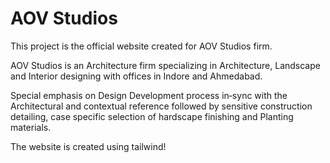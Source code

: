 # AOV Studios

This project is the official website created for AOV Studios firm.

AOV Studios is an Architecture firm specializing in Architecture, Landscape and Interior designing with offices in Indore and Ahmedabad.

Special emphasis on Design Development process in‐sync with the Architectural and contextual reference followed by sensitive construction detailing, case specific selection of hardscape finishing and Planting materials.

The website is created using tailwind!
